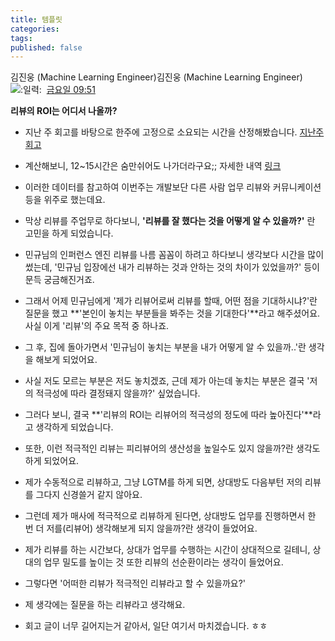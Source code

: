```yaml
---
title: 템플릿
categories: 
tags: 
published: false
---
```

  
김진웅 (Machine Learning Engineer)김진웅 (Machine Learning Engineer)![:일력:](https://a.slack-edge.com/production-standard-emoji-assets/14.0/apple-large/1f5d3-fe0f.png)  [금요일 09:51](https://tossinvest.slack.com/archives/C07487W22BE/p1723164711036629?thread_ts=1723158003.190169&cid=C07487W22BE)  

**리뷰의 ROI는 어디서 나올까?**  

- 지난 주 회고를 바탕으로 한주에 고정으로 소요되는 시간을 산정해봤습니다. [지난주 회고](https://tossinvest.slack.com/archives/C07487W22BE/p1722569150357559?thread_ts=1722553202.746699&cid=C07487W22BE)

- 계산해보니, 12~15시간은 숨만쉬어도 나가더라구요;; 자세한 내역 [링크](https://www.notion.so/tossteam/ML-7-8-4592071998f74df2914d7276bbe9f641?pvs=4#7b3d6be163fa433d9a062623863c579c)

- 이러한 데이터를 참고하여 이번주는 개발보단 다른 사람 업무 리뷰와 커뮤니케이션 등을 위주로 했는데요.
- 막상 리뷰를 주업무로 하다보니, **'리뷰를 잘 했다는 것을 어떻게 알 수 있을까?'** 란 고민을 하게 되었습니다.

- 민규님의 인퍼런스 엔진 리뷰를 나름 꼼꼼이 하려고 하다보니 생각보다 시간을 많이 썼는데, '민규님 입장에선 내가 리뷰하는 것과 안하는 것의 차이가 있었을까?' 등이 문득 궁금해진거죠.
- 그래서 어제 민규님에게 '제가 리뷰어로써 리뷰를 할때, 어떤 점을 기대하시냐?'란 질문을 했고 **'본인이 놓치는 부분들을 봐주는 것을 기대한다'**라고 해주셨어요. 사실 이게 '리뷰'의 주요 목적 중 하나죠.

- 그 후, 집에 돌아가면서 '민규님이 놓치는 부분을 내가 어떻게 알 수 있을까..'란 생각을 해보게 되었어요.
- 사실 저도 모르는 부분은 저도 놓치겠죠, 근데 제가 아는데 놓치는 부분은 결국 '저의 적극성에 따라 결정돼지 않을까?' 싶었습니다.
- 그러다 보니, 결국 **'리뷰의 ROI는 리뷰어의 적극성의 정도에 따라 높아진다'**라고 생각하게 되었습니다.
- 또한, 이런 적극적인 리뷰는 피리뷰어의 생산성을 높일수도 있지 않을까?란 생각도 하게 되었어요.

- 제가 수동적으로 리뷰하고, 그냥 LGTM를 하게 되면, 상대방도 다음부턴 저의 리뷰를 그다지 신경쓸거 같지 않아요.
- 그런데 제가 매사에 적극적으로 리뷰하게 된다면, 상대방도 업무를 진행하면서 한 번 더 저를(리뷰어) 생각해보게 되지 않을까?란 생각이 들었어요.
- 제가 리뷰를 하는 시간보다, 상대가 업무를 수행하는 시간이 상대적으로 길테니, 상대의 업무 밀도를 높이는 것 또한 리뷰의 선순환이라는 생각이 들었어요.

- 그렇다면 '어떠한 리뷰가 적극적인 리뷰라고 할 수 있을까요?'

- 제 생각에는 질문을 하는 리뷰라고 생각해요.

- 회고 글이 너무 길어지는거 같아서, 일단 여기서 마치겠습니다. ㅎㅎ